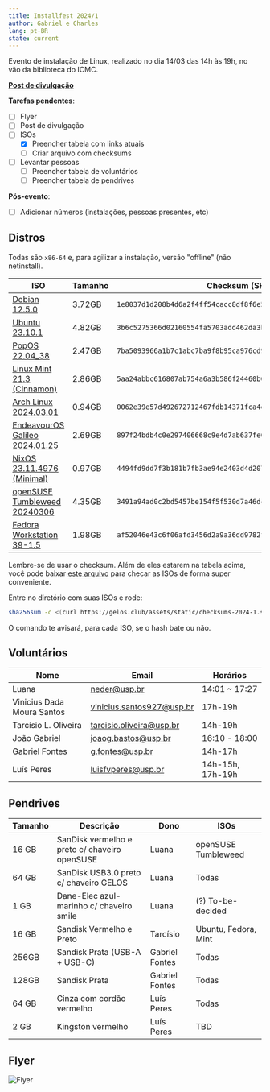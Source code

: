 ```yaml
---
title: Installfest 2024/1
author: Gabriel e Charles
lang: pt-BR
state: current
---
```


Evento de instalação de Linux, realizado no dia 14/03 das 14h às 19h, no vão da
biblioteca do ICMC.

[**Post de divulgação**](/2024/03/01/installfest-2024-1.html)

**Tarefas pendentes**:
- [ ] Flyer
- [ ] Post de divulgação
- [ ] ISOs
    - [x] Preencher tabela com links atuais
    - [ ] Criar arquivo com checksums
- [ ] Levantar pessoas
    - [ ] Preencher tabela de voluntários
    - [ ] Preencher tabela de pendrives

**Pós-evento**:
- [ ] Adicionar números (instalações, pessoas presentes, etc)

## Distros

Todas são `x86-64` e, para agilizar a instalação, versão "offline" (não
netinstall).

| **ISO**                                                                                                                                                       | **Tamanho** | **Checksum** (SHA256)                                              |
|---------------------------------------------------------------------------------------------------------------------------------------------------------------|-------------|--------------------------------------------------------------------|
| [Debian 12.5.0](https://cdimage.debian.org/debian-cd/12.5.0/amd64/iso-dvd/debian-12.5.0-amd64-DVD-1.iso)                                                      | 3.72GB      | `1e8037d1d208b4d6a2f4ff54cacc8df8f6e51ec326be8598661a1d9988839158` |
| [Ubuntu 23.10.1](https://releases.ubuntu.com/23.10.1/ubuntu-23.10.1-desktop-amd64.iso)                                                                        | 4.82GB      | `3b6c5275366d02160554fa5703add462da3b8ce9be1749f8806e8dbbffaa2b5a` |
| [PopOS 22.04_38](https://iso.pop-os.org/22.04/amd64/intel/38/pop-os_22.04_amd64_intel_38.iso)                                                                 | 2.47GB      | `7ba5093966a1b7c1abc7ba9f8b95ca976cd99b04768da70f0a8fcd2cda31a857` |
| [Linux Mint 21.3 (Cinnamon)](https://mirror.ufscar.br/mint-cd/stable/21.3/linuxmint-21.3-cinnamon-64bit.iso)                                                  | 2.86GB      | `5aa24abbc616807ab754a6a3b586f24460b0c213b6cacb0bf8b9a80b65013ecc` |
| [Arch Linux 2024.03.01](https://mirror.ufscar.br/archlinux/iso/2024.03.01/archlinux-2024.03.01-x86_64.iso)                                                    | 0.94GB      | `0062e39e57d492672712467fdb14371fca4e3a5c57fed06791be95da8d4a60e3` |
| [EndeavourOS Galileo 2024.01.25](https://mirrors.gigenet.com/endeavouros/iso/EndeavourOS_Galileo-Neo-2024.01.25.iso)                                          | 2.69GB      | `897f24bdb4c0e297406668c9e4d7ab637fe081b0f54ade5d4f2a276a009bcd91` |
| [NixOS 23.11.4976 (Minimal)](https://releases.nixos.org/nixos/23.11/nixos-23.11.4976.79baff8812a0/nixos-minimal-23.11.4976.79baff8812a0-x86_64-linux.iso)     | 0.97GB      | `4494fd9dd7f3b181b7fb3ae94e2403d4d20777197b8a94f670561c1e19c1e184` |
| [openSUSE Tumbleweed 20240306](https://download.opensuse.org/tumbleweed/iso/openSUSE-Tumbleweed-DVD-x86_64-Snapshot20240306-Media.iso)                        | 4.35GB      | `3491a94ad0c2bd5457be154f5f530d7a46dc2d56ea37f62b290cd8c3536aaa89` |
| [Fedora Workstation 39-1.5](https://download.fedoraproject.org/pub/fedora/linux/releases/39/Workstation/x86_64/iso/Fedora-Workstation-Live-x86_64-39-1.5.iso) | 1.98GB      | `af52046e43c6f06afd3456d2a9a36dd9782fcb204f05a21b1c31f593db36a8e8` |


Lembre-se de usar o checksum. Além de eles estarem na tabela acima, você pode
baixar [este arquivo](/assets/static/checksums-2024-1.sha256) para checar as
ISOs de forma super conveniente.

Entre no diretório com suas ISOs e rode:

```bash
sha256sum -c <(curl https://gelos.club/assets/static/checksums-2024-1.sha256)
```

O comando te avisará, para cada ISO, se o hash bate ou não.

## Voluntários

| **Nome**                  | **Email**                | **Horários** |
|---------------------------|--------------------------|--------------|
|     Luana                 |   neder@usp.br           | 14:01 ~ 17:27|
| Vinicius Dada Moura Santos|vinicius.santos927@usp.br | 17h-19h      |
| Tarcísio L. Oliveira      | tarcisio.oliveira@usp.br | 14h-19h      |
| João Gabriel              |  joaog.bastos@usp.br     | 16:10 - 18:00|
| Gabriel Fontes            | g.fontes@usp.br          | 14h-17h      |
| Luís Peres                | luisfvperes@usp.br       | 14h-15h, 17h-19h|


## Pendrives

| **Tamanho** | **Descrição**                                 | **Dono**       | **ISOs**             |
|-------------|-----------------------------------------------|----------------|--------------------------|
|    16 GB    | SanDisk vermelho e preto c/ chaveiro openSUSE |     Luana      | openSUSE Tumbleweed  |
|    64 GB    | SanDisk USB3.0 preto c/ chaveiro GELOS        |     Luana      | Todas                |   
|    1 GB     | Dane-Elec azul-marinho c/ chaveiro smile      |     Luana      | (?) To-be-decided        |
|    16 GB    | Sandisk Vermelho e Preto                      |    Tarcísio    | Ubuntu, Fedora, Mint |
| 256GB       | Sandisk Prata (USB-A + USB-C)                 | Gabriel Fontes | Todas                |
| 128GB       | Sandisk Prata                                 | Gabriel Fontes | Todas                |
| 64 GB       | Cinza com cordão vermelho                     | Luís Peres     | Todas                |
| 2 GB        | Kingston vermelho                             | Luís Peres     | TBD                  |


## Flyer

![Flyer](https://cloud.gelos.club/s/EHmYwea5kQT6Y7X/preview)
